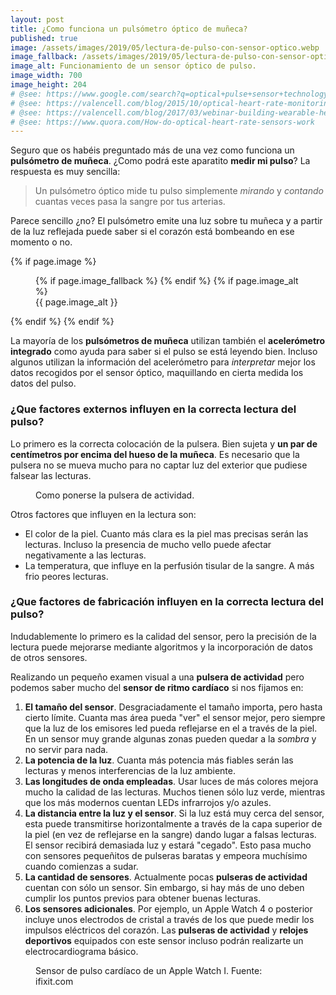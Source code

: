 ```yaml
---
layout: post
title: ¿Como funciona un pulsómetro óptico de muñeca?
published: true
image: /assets/images/2019/05/lectura-de-pulso-con-sensor-optico.webp
image_fallback: /assets/images/2019/05/lectura-de-pulso-con-sensor-optico.jpg
image_alt: Funcionamiento de un sensor óptico de pulso.
image_width: 700
image_height: 204
# @see: https://www.google.com/search?q=optical+pulse+sensor+technology+how+it+works
# @see: https://valencell.com/blog/2015/10/optical-heart-rate-monitoring-what-you-need-to-know/
# @see: https://valencell.com/blog/2017/03/webinar-building-wearable-heart-rate-monitoring/
# @see: https://www.quora.com/How-do-optical-heart-rate-sensors-work
---
```


Seguro que os habéis preguntado más de una vez como funciona un **pulsómetro de muñeca**. ¿Como podrá este aparatito 
**medir mi pulso**? La respuesta es muy sencilla:

> Un pulsómetro óptico mide tu pulso simplemente *mirando* y *contando* cuantas veces pasa la sangre por tus arterias.

Parece sencillo ¿no? El pulsómetro emite una luz sobre tu muñeca y a partir de la luz reflejada 
puede saber si el corazón está bombeando en ese momento o no.

{% if page.image %}
<figure>
  <amp-img alt="{{ page.image_alt | default: page.title }}" layout="responsive"
           width="{{ page.image_width }}" height="{{ page.image_height }}" src="{{ page.image }}">
  {% if page.image_fallback %}
  <amp-img fallback alt="{{ page.img_alt | default: page.title }}" layout="responsive"
           width="{{ page.image_width }}" height="{{ page.image_height }}" src="{{ page.image_fallback }}">
  </amp-img>
  {% endif %}
  </amp-img>
{% if page.image_alt %}
<figcaption>
  {{ page.image_alt }}
</figcaption>
</figure>
{% endif %}
{% endif %}

La mayoría de los **pulsómetros de muñeca** utilizan también el **acelerómetro integrado** como ayuda para saber si
el pulso se está leyendo bien. Incluso algunos utilizan la información del acelerómetro para *interpretar* mejor los
datos recogidos por el sensor óptico, maquillando en cierta medida los datos del pulso.

### ¿Que factores externos influyen en la correcta lectura del pulso?

Lo primero es la correcta colocación de la pulsera. Bien sujeta y **un par de centímetros por encima del hueso de la
muñeca**. Es necesario que la pulsera no se mueva mucho para no captar luz del exterior que pudiese falsear las lecturas.

<figure>
<amp-img alt="Como ponerse la pulsera de actividad para una correcta medición del pulso." 
    width="700" height="510" layout="responsive"
    src="/assets/images/2019/05/como-colocar-la-pulsera-en-la-muneca.webp">
    <amp-img fallback alt="Como ponerse la pulsera de actividad para una correcta medición del pulso." 
        width="700" height="510" layout="responsive"
        src="/assets/images/2019/05/como-colocar-la-pulsera-en-la-muneca.jpg">
    </amp-img>
</amp-img>
<figcaption>
Como ponerse la pulsera de actividad.
</figcaption>
</figure>


Otros factores que influyen en la lectura son:

* El color de la piel. Cuanto más clara es la piel mas precisas serán las lecturas. Incluso la presencia de mucho vello
puede afectar negativamente a las lecturas.
* La temperatura, que influye en la perfusión tisular de la sangre. A más frio peores lecturas.


### ¿Que factores de fabricación influyen en la correcta lectura del pulso?

Indudablemente lo primero es la calidad del sensor, pero la precisión de la lectura puede mejorarse mediante algoritmos
y la incorporación de datos de otros sensores.

Realizando un pequeño examen visual a una **pulsera de actividad** pero podemos saber mucho 
del **sensor de ritmo cardíaco** si nos fijamos en:

1.  **El tamaño del sensor**. Desgraciadamente el tamaño importa, pero hasta cierto límite. 
Cuanta mas área pueda "ver" el sensor mejor, pero siempre que la luz de los emisores led pueda reflejarse en el a través
de la piel. En un sensor muy grande algunas zonas pueden quedar a la *sombra* y no servir para nada.
2.  **La potencia de la luz**. Cuanta más potencia más fiables serán las lecturas y menos interferencias de la luz ambiente.
3.  **Las longitudes de onda empleadas**. Usar luces de más colores mejora mucho la calidad de las lecturas. Muchos tienen 
sólo luz verde, mientras que los más modernos cuentan LEDs infrarrojos y/o azules.
4.  **La distancia entre la luz y el sensor**. Si la luz está muy cerca del sensor, esta puede transmitirse horizontalmente 
a través de la capa superior de la piel (en vez de reflejarse en la sangre) dando lugar a falsas lecturas. El sensor 
recibirá demasiada luz y estará "cegado". Esto pasa mucho con sensores pequeñitos de pulseras baratas y
empeora muchísimo cuando comienzas a sudar.
5.  **La cantidad de sensores**. Actualmente pocas **pulseras de actividad** cuentan con sólo un sensor. Sin embargo, 
si hay más de uno deben cumplir los puntos previos para obtener buenas lecturas.
6. **Los sensores adicionales**. Por ejemplo, un Apple Watch 4 o posterior incluye unos electrodos de cristal a través
de los que puede medir los impulsos eléctricos del corazón. Las **pulseras de actividad** y **relojes deportivos**
equipados con este sensor incluso podrán realizarte un electrocardiograma básico.



<figure>
<amp-img alt="Sensor de pulso cardíaco de un Apple Watch I." 
    width="700" height="525" layout="responsive"
    src="/assets/images/2019/05/apple-watch-1-sensor-de-ritmo-cardiaco.webp">
    <amp-img fallback alt="Sensor de pulso cardíaco de un Apple Watch I." 
        width="700" height="525" layout="responsive"
        src="/assets/images/2019/05/apple-watch-1-sensor-de-ritmo-cardiaco.jpg">
    </amp-img>
</amp-img>
<figcaption>
Sensor de pulso cardíaco de un Apple Watch I. Fuente: ifixit.com
</figcaption>
</figure>

